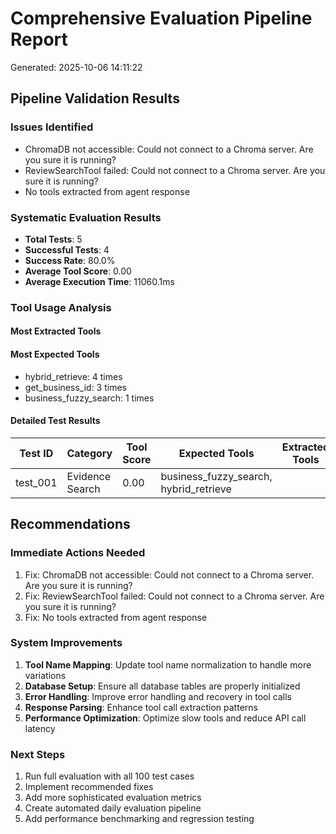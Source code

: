 # Comprehensive Evaluation Pipeline Report
Generated: 2025-10-06 14:11:22

## Pipeline Validation Results

### Issues Identified
- ChromaDB not accessible: Could not connect to a Chroma server. Are you sure it is running?
- ReviewSearchTool failed: Could not connect to a Chroma server. Are you sure it is running?
- No tools extracted from agent response

### Systematic Evaluation Results
- **Total Tests**: 5
- **Successful Tests**: 4
- **Success Rate**: 80.0%
- **Average Tool Score**: 0.00
- **Average Execution Time**: 11060.1ms

### Tool Usage Analysis

#### Most Extracted Tools


#### Most Expected Tools  
- hybrid_retrieve: 4 times
- get_business_id: 3 times
- business_fuzzy_search: 1 times

#### Detailed Test Results
| Test ID | Category | Tool Score | Expected Tools | Extracted Tools |
|---------|----------|------------|----------------|-----------------|
| test_001 | Evidence Search | 0.00 | business_fuzzy_search, hybrid_retrieve |  |\n| test_002 | Evidence Search | 0.00 | get_business_id, hybrid_retrieve |  |\n| test_003 | Evidence Search | 0.00 | get_business_id, hybrid_retrieve |  |\n| test_004 | Evidence Search | 0.00 | get_business_id, hybrid_retrieve |  |\n

## Recommendations

### Immediate Actions Needed
1. Fix: ChromaDB not accessible: Could not connect to a Chroma server. Are you sure it is running?
1. Fix: ReviewSearchTool failed: Could not connect to a Chroma server. Are you sure it is running?
1. Fix: No tools extracted from agent response

### System Improvements
1. **Tool Name Mapping**: Update tool name normalization to handle more variations
2. **Database Setup**: Ensure all database tables are properly initialized
3. **Error Handling**: Improve error handling and recovery in tool calls
4. **Response Parsing**: Enhance tool call extraction patterns
5. **Performance Optimization**: Optimize slow tools and reduce API call latency

### Next Steps
1. Run full evaluation with all 100 test cases
2. Implement recommended fixes
3. Add more sophisticated evaluation metrics
4. Create automated daily evaluation pipeline
5. Add performance benchmarking and regression testing
